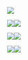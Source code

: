 ![](http://github-profile-summary-cards.vercel.app/api/cards/profile-details?username=VDFOREVER&theme=github_dark)

![](https://github-profile-summary-cards.vercel.app/api/cards/repos-per-language?username=VDFOREVER&theme=github_dark)![](http://github-profile-summary-cards.vercel.app/api/cards/most-commit-language?username=VDFOREVER&theme=github_dark)

![](http://github-profile-summary-cards.vercel.app/api/cards/stats?username=VDFOREVER&theme=github_dark)![](http://github-profile-summary-cards.vercel.app/api/cards/productive-time?username=VDFOREVER&theme=github_dark&utcOffset=8)

![](https://github-readme-stats.vercel.app/api/top-langs/?username=VDFOREVER&layout=compact)![](https://github-readme-stats.vercel.app/api/pin/?username=VDFOREVER&repo=TestProject)
